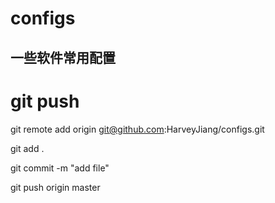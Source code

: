 # configs


## 一些软件常用配置


# git push

git remote add origin git@github.com:HarveyJiang/configs.git 		

git add .		

git commit -m "add file"		

git push origin master		



